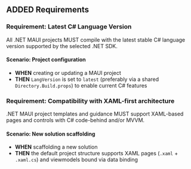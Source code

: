 ## ADDED Requirements

### Requirement: Latest C# Language Version
All .NET MAUI projects MUST compile with the latest stable C# language version supported by the selected .NET SDK.

#### Scenario: Project configuration
- **WHEN** creating or updating a MAUI project
- **THEN** `LangVersion` is set to `latest` (preferably via a shared `Directory.Build.props`) to enable current C# features

### Requirement: Compatibility with XAML-first architecture
.NET MAUI project templates and guidance MUST support XAML-based pages and controls with C# code-behind and/or MVVM.

#### Scenario: New solution scaffolding
- **WHEN** scaffolding a new solution
- **THEN** the default project structure supports XAML pages (`.xaml` + `.xaml.cs`) and viewmodels bound via data binding

